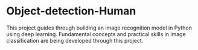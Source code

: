 # Object-detection-Human
This project guides through building an image recognition model in Python using deep learning. Fundamental concepts and practical skills in image classification are being developed through this project.

